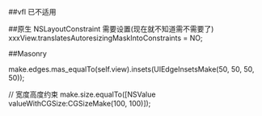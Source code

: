 ##vfl 已不适用


##原生
NSLayoutConstraint
需要设置(现在就不知道需不需要了)
xxxView.translatesAutoresizingMaskIntoConstraints = NO;

##Masonry

make.edges.mas_equalTo(self.view).insets(UIEdgeInsetsMake(50, 50, 50, 50));

// 宽度高度约束
make.size.equalTo([NSValue valueWithCGSize:CGSizeMake(100, 100)]);
